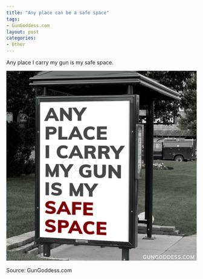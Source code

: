 ```yaml
---
title: "Any place can be a safe space"
tags:
- GunGoddess.com
layout: post
categories:
- Other
---
```


Any place I carry my gun is my safe space.

![Any place can be a safe space](/assets/img/20221126-safe-space.png)

Source: GunGoddess.com
